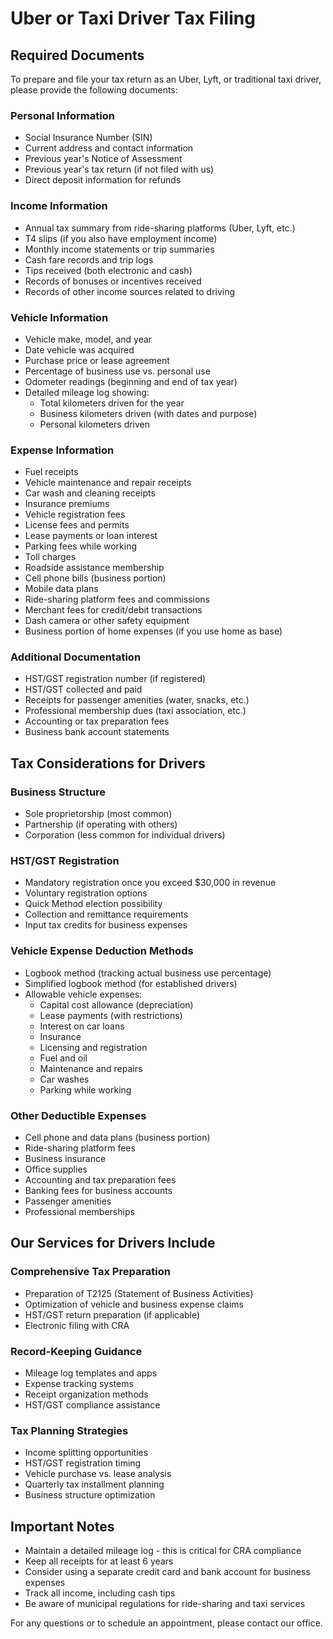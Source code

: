 # Uber or Taxi Driver Tax Filing

## Required Documents

To prepare and file your tax return as an Uber, Lyft, or traditional taxi driver, please provide the following documents:

### Personal Information
- Social Insurance Number (SIN)
- Current address and contact information
- Previous year's Notice of Assessment
- Previous year's tax return (if not filed with us)
- Direct deposit information for refunds

### Income Information
- Annual tax summary from ride-sharing platforms (Uber, Lyft, etc.)
- T4 slips (if you also have employment income)
- Monthly income statements or trip summaries
- Cash fare records and trip logs
- Tips received (both electronic and cash)
- Records of bonuses or incentives received
- Records of other income sources related to driving

### Vehicle Information
- Vehicle make, model, and year
- Date vehicle was acquired
- Purchase price or lease agreement
- Percentage of business use vs. personal use
- Odometer readings (beginning and end of tax year)
- Detailed mileage log showing:
  - Total kilometers driven for the year
  - Business kilometers driven (with dates and purpose)
  - Personal kilometers driven

### Expense Information
- Fuel receipts
- Vehicle maintenance and repair receipts
- Car wash and cleaning receipts
- Insurance premiums
- Vehicle registration fees
- License fees and permits
- Lease payments or loan interest
- Parking fees while working
- Toll charges
- Roadside assistance membership
- Cell phone bills (business portion)
- Mobile data plans
- Ride-sharing platform fees and commissions
- Merchant fees for credit/debit transactions
- Dash camera or other safety equipment
- Business portion of home expenses (if you use home as base)

### Additional Documentation
- HST/GST registration number (if registered)
- HST/GST collected and paid
- Receipts for passenger amenities (water, snacks, etc.)
- Professional membership dues (taxi association, etc.)
- Accounting or tax preparation fees
- Business bank account statements

## Tax Considerations for Drivers

### Business Structure
- Sole proprietorship (most common)
- Partnership (if operating with others)
- Corporation (less common for individual drivers)

### HST/GST Registration
- Mandatory registration once you exceed $30,000 in revenue
- Voluntary registration options
- Quick Method election possibility
- Collection and remittance requirements
- Input tax credits for business expenses

### Vehicle Expense Deduction Methods
- Logbook method (tracking actual business use percentage)
- Simplified logbook method (for established drivers)
- Allowable vehicle expenses:
  - Capital cost allowance (depreciation)
  - Lease payments (with restrictions)
  - Interest on car loans
  - Insurance
  - Licensing and registration
  - Fuel and oil
  - Maintenance and repairs
  - Car washes
  - Parking while working

### Other Deductible Expenses
- Cell phone and data plans (business portion)
- Ride-sharing platform fees
- Business insurance
- Office supplies
- Accounting and tax preparation fees
- Banking fees for business accounts
- Passenger amenities
- Professional memberships

## Our Services for Drivers Include

### Comprehensive Tax Preparation
- Preparation of T2125 (Statement of Business Activities)
- Optimization of vehicle and business expense claims
- HST/GST return preparation (if applicable)
- Electronic filing with CRA

### Record-Keeping Guidance
- Mileage log templates and apps
- Expense tracking systems
- Receipt organization methods
- HST/GST compliance assistance

### Tax Planning Strategies
- Income splitting opportunities
- HST/GST registration timing
- Vehicle purchase vs. lease analysis
- Quarterly tax installment planning
- Business structure optimization

## Important Notes
- Maintain a detailed mileage log - this is critical for CRA compliance
- Keep all receipts for at least 6 years
- Consider using a separate credit card and bank account for business expenses
- Track all income, including cash tips
- Be aware of municipal regulations for ride-sharing and taxi services

For any questions or to schedule an appointment, please contact our office.